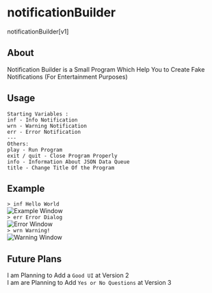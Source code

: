 # notificationBuilder
notificationBuilder[v1]
## About
Notification Builder is a Small Program Which Help You to Create Fake Notifications (For Entertainment Purposes)
## Usage
```
Starting Variables :
inf - Info Notification
wrn - Warning Notification
err - Error Notification
---
Others:
play - Run Program
exit / quit - Close Program Properly
info - Information About JSON Data Queue
title - Change Title Of the Program
```
## Example
`> inf Hello World`     
![Example Window](https://cdn.discordapp.com/attachments/935171913146318941/968584744629575700/unknown.png)   
`> err Error Dialog`   
![Error Window](https://cdn.discordapp.com/attachments/935171913146318941/968585197211746375/error.png)   
`> wrn Warning!`   
![Warning Window](https://cdn.discordapp.com/attachments/935171913146318941/968585638104428584/warning.png)
## Future Plans
I am Planning to Add a `Good UI` at Version 2    
I am are Planning to Add `Yes or No Questions` at Version 3
